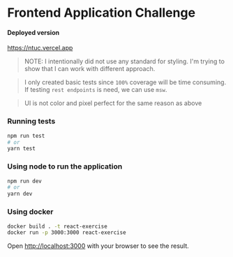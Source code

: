 # Frontend Application Challenge

#### Deployed version
https://ntuc.vercel.app



> NOTE: I intentionally did not use any standard for styling. I'm trying to show that I can work with different approach.

> I only created basic tests since `100%` coverage will be time consuming. If testing `rest endpoints` is need, we can use `msw`.

> UI is not color and pixel perfect for the same reason as above

### Running tests

```bash
npm run test
# or
yarn test
```

### Using node to run the application

```bash
npm run dev
# or
yarn dev
```

### Using docker

```bash
docker build . -t react-exercise
docker run -p 3000:3000 react-exercise
```

Open [http://localhost:3000](http://localhost:3000) with your browser to see the result.
